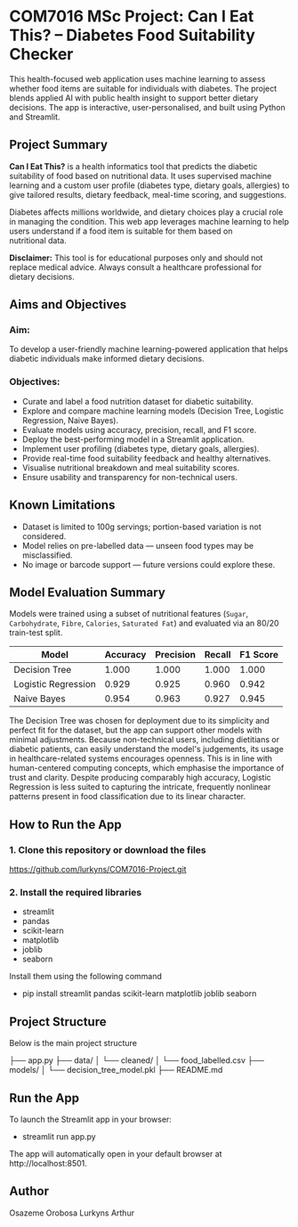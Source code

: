 
# COM7016 MSc Project: Can I Eat This? – Diabetes Food Suitability Checker

This health-focused web application uses machine learning to assess whether food items are suitable for individuals with diabetes. The project blends applied AI with public health insight to support better dietary decisions. The app is interactive, user-personalised, and built using Python and Streamlit.

## Project Summary

**Can I Eat This?** is a health informatics tool that predicts the diabetic suitability of food based on nutritional data. It uses supervised machine learning and a custom user profile (diabetes type, dietary goals, allergies) to give tailored results, dietary feedback, meal-time scoring, and suggestions.

Diabetes affects millions worldwide, and dietary choices play a crucial role in managing the condition. This web app leverages machine learning to help users understand if a food item is suitable for them based on nutritional data.

**Disclaimer:** This tool is for educational purposes only and should not replace medical advice. Always consult a healthcare professional for dietary decisions.

## Aims and Objectives

### Aim:
To develop a user-friendly machine learning-powered application that helps diabetic individuals make informed dietary decisions.

### Objectives:
- Curate and label a food nutrition dataset for diabetic suitability.
- Explore and compare machine learning models (Decision Tree, Logistic Regression, Naive Bayes).
- Evaluate models using accuracy, precision, recall, and F1 score.
- Deploy the best-performing model in a Streamlit application.
- Implement user profiling (diabetes type, dietary goals, allergies).
- Provide real-time food suitability feedback and healthy alternatives.
- Visualise nutritional breakdown and meal suitability scores.
- Ensure usability and transparency for non-technical users.

## Known Limitations

- Dataset is limited to 100g servings; portion-based variation is not considered.
- Model relies on pre-labelled data — unseen food types may be misclassified.
- No image or barcode support — future versions could explore these.


## Model Evaluation Summary

Models were trained using a subset of nutritional features (`Sugar`, `Carbohydrate`, `Fibre`, `Calories`, `Saturated Fat`) and evaluated via an 80/20 train-test split.

| Model                | Accuracy | Precision | Recall | F1 Score |
|----------------------|----------|-----------|--------|----------|
| Decision Tree        | 1.000    | 1.000     | 1.000  | 1.000    |
| Logistic Regression  | 0.929    | 0.925     | 0.960  | 0.942    |
| Naive Bayes          | 0.954    | 0.963     | 0.927  | 0.945    |

 The Decision Tree was chosen for deployment due to its simplicity and perfect fit for the dataset, but the app can support other models with minimal adjustments. Because non-technical users, including dietitians or diabetic patients, can easily understand the model's judgements, its usage in healthcare-related systems encourages openness. This is in line with human-centered computing concepts, which emphasise the importance of trust and clarity. Despite producing comparably high accuracy, Logistic Regression is less suited to capturing the intricate, frequently nonlinear patterns present in food classification due to its linear character.

## How to Run the App

### 1. Clone this repository or download the files

https://github.com/lurkyns/COM7016-Project.git

### 2. Install the required libraries

- streamlit
- pandas
- scikit-learn
- matplotlib
- joblib
- seaborn

Install them using the following command 

- pip install streamlit pandas scikit-learn matplotlib joblib seaborn

## Project Structure
Below is the main project structure 

├── app.py
├── data/
│   └── cleaned/
│       └── food_labelled.csv
├── models/
│   └── decision_tree_model.pkl
├── README.md

## Run the App
To launch the Streamlit app in your browser:

- streamlit run app.py

The app will automatically open in your default browser at http://localhost:8501.

## Author
Osazeme Orobosa Lurkyns Arthur